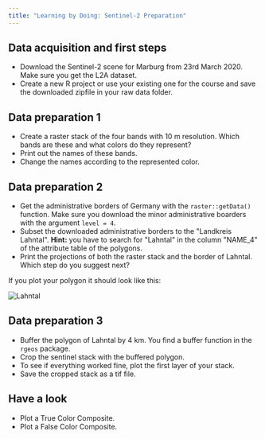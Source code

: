 ```yaml
---
title: "Learning by Doing: Sentinel-2 Preparation"
--- 
```



## Data acquisition and first steps

* Download the Sentinel-2 scene for Marburg from 23rd March 2020. Make sure you get the L2A dataset.
* Create a new R project or use your existing one for the course and save the downloaded zipfile in your raw data folder.


## Data preparation 1

* Create a raster stack of the four bands with 10 m resolution. Which bands are these and what colors do they represent?
* Print out the names of these bands.
* Change the names according to the represented color.


## Data preparation 2

* Get the administrative borders of Germany with the `raster::getData()` function. Make sure you download the minor administrative boarders with the argument `level = 4`.
* Subset the downloaded administrative borders to the "Landkreis Lahntal". **Hint:** you have to search for "Lahntal" in the column "NAME_4" of the attribute table of the polygons.
* Print the projections of both the raster stack and the border of Lahntal. Which step do you suggest next?


If you plot your polygon it should look like this:

![Lahntal]({{site.baseurl}}/assets/images/unit04/lahntal.png)




## Data preparation 3

* Buffer the polygon of Lahntal by 4 km. You find a buffer function in the `rgeos` package.
* Crop the sentinel stack with the buffered polygon.
* To see if everything worked fine, plot the first layer of your stack.
* Save the cropped stack as a tif file.


## Have a look

* Plot a True Color Composite.
* Plot a False Color Composite.

